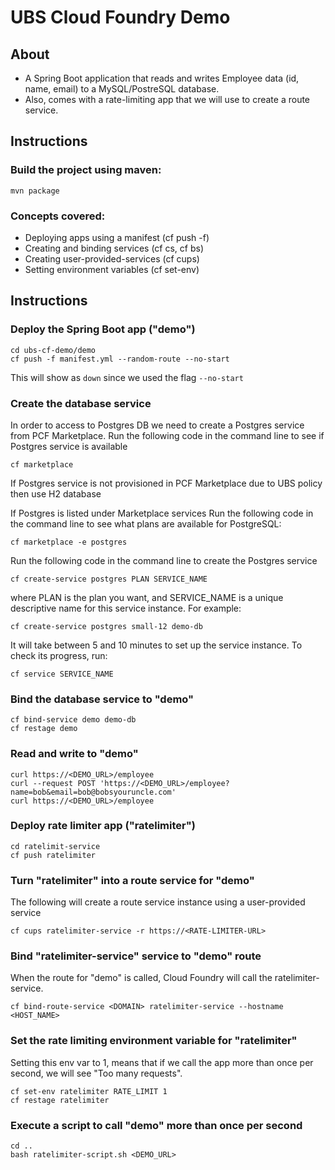 # UBS Cloud Foundry Demo

## About
- A Spring Boot application that reads and writes Employee data (id, name, email) to a MySQL/PostreSQL database.
- Also, comes with a rate-limiting app that we will use to create a route service.

## Instructions

### Build the project using maven:
```
mvn package
```

### Concepts covered:
- Deploying apps using a manifest (cf push -f)
- Creating and binding services (cf cs, cf bs)
- Creating user-provided-services (cf cups)
- Setting environment variables (cf set-env)

## Instructions

### Deploy the Spring Boot app ("demo")
```
cd ubs-cf-demo/demo
cf push -f manifest.yml --random-route --no-start
```

This will show as `down` since we used the flag `--no-start`

### Create the database service
In order to access to Postgres DB we need to create a Postgres service from PCF Marketplace.
Run the following code in the command line to see if Postgres service is available

```
cf marketplace

```
If Postgres service is not provisioned in PCF Marketplace due to UBS policy then use H2 database

If Postgres is listed under Marketplace services
Run the following code in the command line to see what plans are available for PostgreSQL:
```
cf marketplace -e postgres

```

Run the following code in the command line to create the Postgres service
```
cf create-service postgres PLAN SERVICE_NAME

```
where PLAN is the plan you want, and SERVICE_NAME is a unique descriptive name for this service instance. For example:
```
cf create-service postgres small-12 demo-db

```
It will take between 5 and 10 minutes to set up the service instance. To check its progress, run:
```
cf service SERVICE_NAME

```

### Bind the database service to "demo"
```
cf bind-service demo demo-db
cf restage demo
```

### Read and write to "demo"
```
curl https://<DEMO_URL>/employee
curl --request POST 'https://<DEMO_URL>/employee?name=bob&email=bob@bobsyouruncle.com'
curl https://<DEMO_URL>/employee
```

### Deploy rate limiter app ("ratelimiter")
```
cd ratelimit-service
cf push ratelimiter
```

### Turn "ratelimiter" into a route service for "demo"
The following will create a route service instance using a user-provided service
```
cf cups ratelimiter-service -r https://<RATE-LIMITER-URL>
```

### Bind "ratelimiter-service" service to "demo" route
When the route for "demo" is called, Cloud Foundry will call the ratelimiter-service.
```
cf bind-route-service <DOMAIN> ratelimiter-service --hostname <HOST_NAME>
```

### Set the rate limiting environment variable for "ratelimiter"
Setting this env var to 1, means that if we call the app more than once per second, we will see "Too many requests".
```
cf set-env ratelimiter RATE_LIMIT 1
cf restage ratelimiter
```

### Execute a script to call "demo" more than once per second
```
cd ..
bash ratelimiter-script.sh <DEMO_URL>
```
